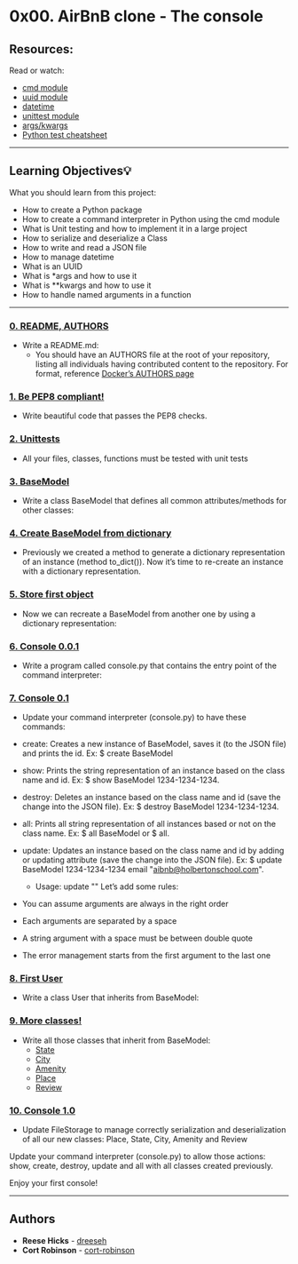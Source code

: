 # 0x00. AirBnB clone - The console

## Resources:
Read or watch:
* [cmd module](https://intranet.hbtn.io/rltoken/Fx9HXIjmGzbmET4ylYg2Rw)
* [uuid module](https://intranet.hbtn.io/rltoken/eaQ6aELbdqb0WmPddhD00g)
* [datetime](https://intranet.hbtn.io/rltoken/_ySDcgtfrwLkTyQzYHTH0Q)
* [unittest module](https://intranet.hbtn.io/rltoken/QX7d4D__xhOJIGIWZBp39g)
* [args/kwargs](https://intranet.hbtn.io/rltoken/jQd3P_uSO0FeU6jlN-z5mg)
* [Python test cheatsheet](https://intranet.hbtn.io/rltoken/WPlydsqB0PG0uVcixemv9A)

---
## Learning Objectives:bulb:
What you should learn from this project:

* How to create a Python package
* How to create a command interpreter in Python using the cmd module
* What is Unit testing and how to implement it in a large project
* How to serialize and deserialize a Class
* How to write and read a JSON file
* How to manage datetime
* What is an UUID
* What is *args and how to use it
* What is **kwargs and how to use it
* How to handle named arguments in a function

---

### [0. README, AUTHORS](./README.md)
* Write a README.md:
    * You should have an AUTHORS file at the root of your repository, listing all individuals having contributed content to the repository. For format, reference [Docker’s AUTHORS page](https://intranet.hbtn.io/rltoken/LhxU3SNypZwn428dmpz_qw)


### [1. Be PEP8 compliant!](./tests)
* Write beautiful code that passes the PEP8 checks.


### [2. Unittests](./tests)
* All your files, classes, functions must be tested with unit tests


### [3. BaseModel](./models/base_model.py)
* Write a class BaseModel that defines all common attributes/methods for other classes:


### [4. Create BaseModel from dictionary](./models/base_model.py)
* Previously we created a method to generate a dictionary representation of an instance (method to_dict()). Now it’s time to re-create an instance with a dictionary representation.


### [5. Store first object](./models/engine/file_storage.py)
* Now we can recreate a BaseModel from another one by using a dictionary representation:


### [6. Console 0.0.1](./console.py)
* Write a program called console.py that contains the entry point of the command interpreter:


### [7. Console 0.1](./console.py)
* Update your command interpreter (console.py) to have these commands:

* create: Creates a new instance of BaseModel, saves it (to the JSON file) and prints the id. Ex: $ create BaseModel
* show: Prints the string representation of an instance based on the class name and id. Ex: $ show BaseModel 1234-1234-1234.
* destroy: Deletes an instance based on the class name and id (save the change into the JSON file). Ex: $ destroy BaseModel 1234-1234-1234.
* all: Prints all string representation of all instances based or not on the class name. Ex: $ all BaseModel or $ all.
* update: Updates an instance based on the class name and id by adding or updating attribute (save the change into the JSON file). Ex: $ update BaseModel 1234-1234-1234 email "aibnb@holbertonschool.com".
    * Usage: update <class name> <id> <attribute name> "<attribute value>"
Let’s add some rules:

* You can assume arguments are always in the right order
* Each arguments are separated by a space
* A string argument with a space must be between double quote
* The error management starts from the first argument to the last one


### [8. First User](./models/user.py)
* Write a class User that inherits from BaseModel:


### [9. More classes!](./models)
* Write all those classes that inherit from BaseModel:
    * [State](./models/state.py)
    * [City](./models/city.py)
    * [Amenity](./models/amenity.py)
    * [Place](./models/place.py)
    * [Review](./models/Review.py)


### [10. Console 1.0](./console.py)
* Update FileStorage to manage correctly serialization and deserialization of all our new classes: Place, State, City, Amenity and Review

Update your command interpreter (console.py) to allow those actions: show, create, destroy, update and all with all classes created previously.

Enjoy your first console!

---

## Authors
* **Reese Hicks** - [dreeseh](https://github.com/dreeseh)
* **Cort Robinson** - [cort-robinson](https://github.com/cort-robinson)